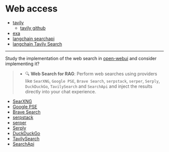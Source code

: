 # Web access

- [tavily](https://tavily.com/)
    - [tavily github](https://github.com/tavily-ai)
- [exa](https://exa.ai/)
- [langchain searchapi](https://js.langchain.com/docs/integrations/tools/searchapi/)
- [langchain Tavily Search](https://python.langchain.com/docs/integrations/tools/tavily_search/)

---

Study the implementation of the web search in [open-webui](https://github.com/open-webui/open-webui?tab=readme-ov-file#key-features-of-open-webui-) and consider implementing it?

> - 🔍 **Web Search for RAG**: Perform web searches using providers like `SearXNG`, `Google PSE`, `Brave Search`, `serpstack`, `serper`, `Serply`, `DuckDuckGo`, `TavilySearch` and `SearchApi` and inject the results directly into your chat experience.

- [SearXNG](https://github.com/searxng/searxng)
- [Google PSE](https://programmablesearchengine.google.com/about/)
- [Brave Search](https://brave.com/search/api/)
- [serpstack](https://serpstack.com/)
- [serper](https://serper.dev/)
- [Serply](https://serply.io/)
- [DuckDuckGo](https://duckduckgo.com/)
- [TavilySearch](https://tavily.com/)
- [SearchApi](https://www.searchapi.io/)